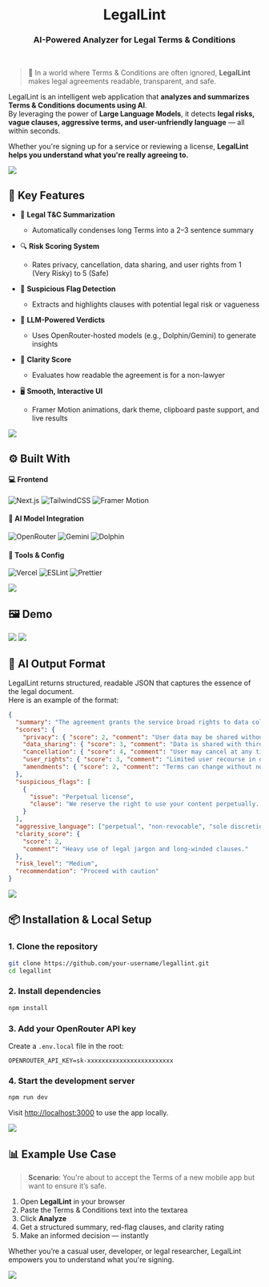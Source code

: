 <h1 align="center">LegalLint</h1>
<h3 align="center">AI-Powered Analyzer for Legal Terms & Conditions</h3>

<br>

> 📜 In a world where Terms & Conditions are often ignored, **LegalLint** makes legal agreements readable, transparent, and safe.

LegalLint is an intelligent web application that **analyzes and summarizes Terms & Conditions documents using AI**.  
By leveraging the power of **Large Language Models**, it detects **legal risks, vague clauses, aggressive terms, and user-unfriendly language** — all within seconds.

Whether you're signing up for a service or reviewing a license, **LegalLint helps you understand what you're really agreeing to.**

<img src="https://user-images.githubusercontent.com/73097560/115834477-dbab4500-a447-11eb-908a-139a6edaec5c.gif">


## 🔧 Key Features

- 📑 **Legal T&C Summarization**
  - Automatically condenses long Terms into a 2–3 sentence summary

- 🔍 **Risk Scoring System**
  - Rates privacy, cancellation, data sharing, and user rights from 1 (Very Risky) to 5 (Safe)

- 🚩 **Suspicious Flag Detection**
  - Extracts and highlights clauses with potential legal risk or vagueness

- 🧠 **LLM-Powered Verdicts**
  - Uses OpenRouter-hosted models (e.g., Dolphin/Gemini) to generate insights

- 🎯 **Clarity Score**
  - Evaluates how readable the agreement is for a non-lawyer

- 🖥️ **Smooth, Interactive UI**
  - Framer Motion animations, dark theme, clipboard paste support, and live results

<img src="https://user-images.githubusercontent.com/73097560/115834477-dbab4500-a447-11eb-908a-139a6edaec5c.gif">


## ⚙️ Built With

#### 💻 Frontend  
![Next.js](https://img.shields.io/badge/Next.js-000000?style=for-the-badge&logo=next.js)
![TailwindCSS](https://img.shields.io/badge/Tailwind_CSS-06B6D4?style=for-the-badge&logo=tailwindcss)
![Framer Motion](https://img.shields.io/badge/Framer_Motion-ffffff?style=for-the-badge&logo=framer&logoColor=black)

#### 🧠 AI Model Integration  
![OpenRouter](https://img.shields.io/badge/OpenRouter_API-4285F4?style=for-the-badge&logo=openai&logoColor=white)
![Gemini](https://img.shields.io/badge/Gemini_LLM-34A853?style=for-the-badge&logo=google)
![Dolphin](https://img.shields.io/badge/Dolphin_Model-FFB400?style=for-the-badge&logo=brain)

#### 🧩 Tools & Config  
![Vercel](https://img.shields.io/badge/Vercel-000000?style=for-the-badge&logo=vercel)
![ESLint](https://img.shields.io/badge/ESLint-4B32C3?style=for-the-badge&logo=eslint)
![Prettier](https://img.shields.io/badge/Prettier-F7B93E?style=for-the-badge&logo=prettier)

<img src="https://user-images.githubusercontent.com/73097560/115834477-dbab4500-a447-11eb-908a-139a6edaec5c.gif">


## 🖼️ Demo

<img src="images/demo.gif">

<img src="https://user-images.githubusercontent.com/73097560/115834477-dbab4500-a447-11eb-908a-139a6edaec5c.gif">



## 🧠 AI Output Format

LegalLint returns structured, readable JSON that captures the essence of the legal document.  
Here is an example of the format:

```json
{
  "summary": "The agreement grants the service broad rights to data collection and content usage.",
  "scores": {
    "privacy": { "score": 2, "comment": "User data may be shared without explicit consent." },
    "data_sharing": { "score": 3, "comment": "Data is shared with third parties." },
    "cancellation": { "score": 4, "comment": "User may cancel at any time." },
    "user_rights": { "score": 3, "comment": "Limited user recourse in disputes." },
    "amendments": { "score": 2, "comment": "Terms can change without notice." }
  },
  "suspicious_flags": [
    {
      "issue": "Perpetual license",
      "clause": "We reserve the right to use your content perpetually..."
    }
  ],
  "aggressive_language": ["perpetual", "non-revocable", "sole discretion"],
  "clarity_score": {
    "score": 2,
    "comment": "Heavy use of legal jargon and long-winded clauses."
  },
  "risk_level": "Medium",
  "recommendation": "Proceed with caution"
}

```

<img src="https://user-images.githubusercontent.com/73097560/115834477-dbab4500-a447-11eb-908a-139a6edaec5c.gif">


## 📦 Installation & Local Setup

### 1. Clone the repository

```bash
git clone https://github.com/your-username/legallint.git
cd legallint
````

### 2. Install dependencies

```bash
npm install
```

### 3. Add your OpenRouter API key

Create a `.env.local` file in the root:

```
OPENROUTER_API_KEY=sk-xxxxxxxxxxxxxxxxxxxxxxxx
```

### 4. Start the development server

```bash
npm run dev
```

Visit [http://localhost:3000](http://localhost:3000) to use the app locally.

<img src="https://user-images.githubusercontent.com/73097560/115834477-dbab4500-a447-11eb-908a-139a6edaec5c.gif">


## 📊 Example Use Case



> **Scenario**: You're about to accept the Terms of a new mobile app but want to ensure it’s safe.

1. Open **LegalLint** in your browser
2. Paste the Terms & Conditions text into the textarea
3. Click **Analyze**
4. Get a structured summary, red-flag clauses, and clarity rating
5. Make an informed decision — instantly

Whether you’re a casual user, developer, or legal researcher, LegalLint empowers you to understand what you're signing.


<img src="https://user-images.githubusercontent.com/73097560/115834477-dbab4500-a447-11eb-908a-139a6edaec5c.gif">